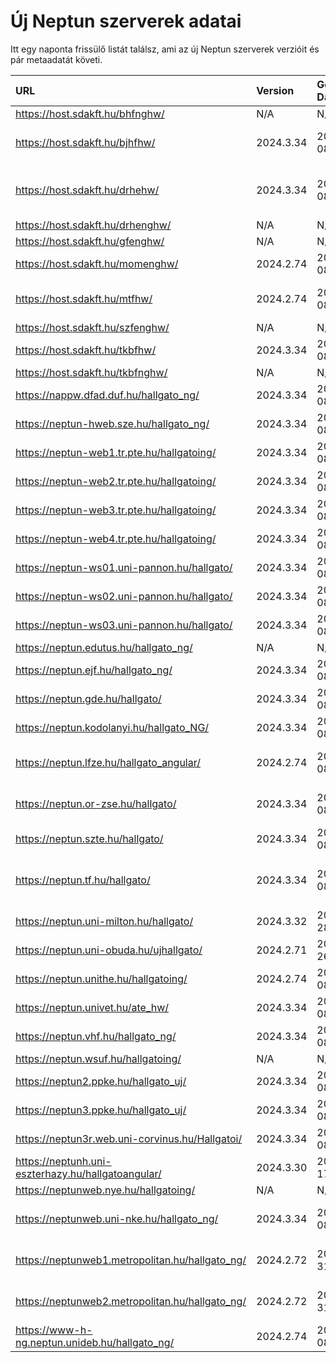 # Új Neptun szerverek adatai

Itt egy naponta frissülő listát találsz, ami az új Neptun szerverek verzióit és pár metaadatát követi.

| URL                                                | Version   | Generation Date     | Organization Name                             | Captcha Required |
|:-------------------------------------------------|:--------|:------------------|:--------------------------------------------|:---------------|
| https://host.sdakft.hu/bhfnghw/                    | N/A       | N/A                 | N/A                                           | N/A              |
| https://host.sdakft.hu/bjhfhw/                     | 2024.3.34 | 2025-04-08T13:07:13 | Brenner János Hittudományi Főiskola           | 3                |
| https://host.sdakft.hu/drhehw/                     | 2024.3.34 | 2025-04-08T13:07:13 | Debreceni Református Hittudományi Egyetem     | 3                |
| https://host.sdakft.hu/drhenghw/                   | N/A       | N/A                 | N/A                                           | N/A              |
| https://host.sdakft.hu/gfenghw/                    | N/A       | N/A                 | N/A                                           | N/A              |
| https://host.sdakft.hu/momenghw/                   | 2024.2.74 | 2025-04-08T12:45:52 | Moholy-Nagy Művészeti Egyetem                 | 3                |
| https://host.sdakft.hu/mtfhw/                      | 2024.2.74 | 2025-04-08T12:45:52 | Magyar Táncművészeti Egyetem                  | 3                |
| https://host.sdakft.hu/szfenghw/                   | N/A       | N/A                 | N/A                                           | N/A              |
| https://host.sdakft.hu/tkbfhw/                     | 2024.3.34 | 2025-04-08T13:07:13 | A Tan Kapuja Buddhista Főiskola               | 3                |
| https://host.sdakft.hu/tkbfnghw/                   | N/A       | N/A                 | N/A                                           | N/A              |
| https://nappw.dfad.duf.hu/hallgato_ng/             | 2024.3.34 | 2025-04-08T13:07:13 | Dunaújvárosi Egyetem                          | 3                |
| https://neptun-hweb.sze.hu/hallgato_ng/            | 2024.3.34 | 2025-04-08T13:07:13 | Széchenyi István Egyetem                      | 3                |
| https://neptun-web1.tr.pte.hu/hallgatoing/         | 2024.3.34 | 2025-04-08T13:07:13 | Pécsi Tudományegyetem                         | 3                |
| https://neptun-web2.tr.pte.hu/hallgatoing/         | 2024.3.34 | 2025-04-08T13:07:13 | Pécsi Tudományegyetem                         | 3                |
| https://neptun-web3.tr.pte.hu/hallgatoing/         | 2024.3.34 | 2025-04-08T13:07:13 | Pécsi Tudományegyetem                         | 3                |
| https://neptun-web4.tr.pte.hu/hallgatoing/         | 2024.3.34 | 2025-04-08T13:07:13 | Pécsi Tudományegyetem                         | 3                |
| https://neptun-ws01.uni-pannon.hu/hallgato/        | 2024.3.34 | 2025-04-08T13:07:13 | Pannon Egyetem                                | 3                |
| https://neptun-ws02.uni-pannon.hu/hallgato/        | 2024.3.34 | 2025-04-08T13:07:13 | Pannon Egyetem                                | 3                |
| https://neptun-ws03.uni-pannon.hu/hallgato/        | 2024.3.34 | 2025-04-08T13:07:13 | Pannon Egyetem                                | 3                |
| https://neptun.edutus.hu/hallgato_ng/              | N/A       | N/A                 | N/A                                           | N/A              |
| https://neptun.ejf.hu/hallgato_ng/                 | 2024.3.34 | 2025-04-08T13:07:13 | Eötvös József Főiskola                        | 3                |
| https://neptun.gde.hu/hallgato/                    | 2024.3.34 | 2025-04-08T13:07:13 | Gábor Dénes Egyetem                           | 3                |
| https://neptun.kodolanyi.hu/hallgato_NG/           | 2024.3.34 | 2025-04-08T13:07:13 | Kodolányi János Egyetem                       | 1                |
| https://neptun.lfze.hu/hallgato_angular/           | 2024.2.74 | 2025-04-08T12:45:52 | Liszt Ferenc Zeneművészeti Egyetem            | 3                |
| https://neptun.or-zse.hu/hallgato/                 | 2024.3.34 | 2025-04-08T13:07:13 | Országos Rabbiképző - Zsidó Egyetem           | 3                |
| https://neptun.szte.hu/hallgato/                   | 2024.3.34 | 2025-04-08T13:07:13 | Szegedi Tudományegyetem                       | 3                |
| https://neptun.tf.hu/hallgato/                     | 2024.3.34 | 2025-04-08T13:07:13 | Magyar Testnevelési és Sporttudományi Egyetem | 3                |
| https://neptun.uni-milton.hu/hallgato/             | 2024.3.32 | 2025-03-28T13:03:47 | Milton Friedman Egyetem                       | 3                |
| https://neptun.uni-obuda.hu/ujhallgato/            | 2024.2.71 | 2025-03-26T10:54:36 | Óbudai Egyetem                                | 3                |
| https://neptun.unithe.hu/hallgatoing/              | 2024.2.74 | 2025-04-08T12:45:52 | Tokaj-Hegyalja Egyetem                        | 1                |
| https://neptun.univet.hu/ate_hw/                   | 2024.3.34 | 2025-04-08T13:07:13 | Állatorvostudományi Egyetem                   | 3                |
| https://neptun.vhf.hu/hallgato_ng/                 | 2024.3.34 | 2025-04-08T13:07:13 | Veszprémi Érseki Főiskola                     | 3                |
| https://neptun.wsuf.hu/hallgatoing/                | N/A       | N/A                 | N/A                                           | N/A              |
| https://neptun2.ppke.hu/hallgato_uj/               | 2024.3.34 | 2025-04-08T13:07:13 | Pázmány Péter Katolikus Egyetem               | 3                |
| https://neptun3.ppke.hu/hallgato_uj/               | 2024.3.34 | 2025-04-08T13:07:13 | Pázmány Péter Katolikus Egyetem               | 3                |
| https://neptun3r.web.uni-corvinus.hu/Hallgatoi/    | 2024.3.34 | 2025-04-08T13:07:13 | Budapesti Corvinus Egyetem                    | 3                |
| https://neptunh.uni-eszterhazy.hu/hallgatoangular/ | 2024.3.30 | 2025-03-17T13:25:05 | Eszterházy Károly Katolikus Egyetem           | 3                |
| https://neptunweb.nye.hu/hallgatoing/              | N/A       | N/A                 | N/A                                           | N/A              |
| https://neptunweb.uni-nke.hu/hallgato_ng/          | 2024.3.34 | 2025-04-08T13:07:13 | Nemzeti Közszolgálati Egyetem                 | 3                |
| https://neptunweb1.metropolitan.hu/hallgato_ng/    | 2024.2.72 | 2025-03-31T14:38:56 | Budapesti Metropolitan Egyetem                | 3                |
| https://neptunweb2.metropolitan.hu/hallgato_ng/    | 2024.2.72 | 2025-03-31T14:38:56 | Budapesti Metropolitan Egyetem                | 3                |
| https://www-h-ng.neptun.unideb.hu/hallgato_ng/     | 2024.2.74 | 2025-04-08T12:45:52 | Debreceni Egyetem                             | 3                |